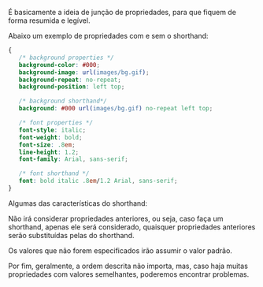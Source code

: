 É basicamente a ideia de junção de propriedades, para que fiquem de forma resumida e legível.

Abaixo um exemplo de propriedades com e sem o shorthand:
 ```css
{
    /* background properties */
    background-color: #000;
    background-image: url(images/bg.gif);
    background-repeat: no-repeat;
    background-position: left top;

    /* background shorthand*/
    background: #000 url(images/bg.gif) no-repeat left top;

    /* font properties */
    font-style: italic;
    font-weight: bold;
    font-size: .8em;
    line-height: 1.2;
    font-family: Arial, sans-serif;

    /* font shorthand */ 
    font: bold italic .8em/1.2 Arial, sans-serif;
}
```
Algumas das características do shorthand:

Não irá considerar propriedades anteriores, ou seja, caso faça um shorthand, apenas ele será considerado, quaisquer propriedades anteriores serão substituídas pelas do shorthand.

Os valores que não forem especificados irão assumir o valor padrão.

Por fim, geralmente, a ordem descrita não importa, mas, caso haja muitas propriedades com valores semelhantes, poderemos encontrar problemas.